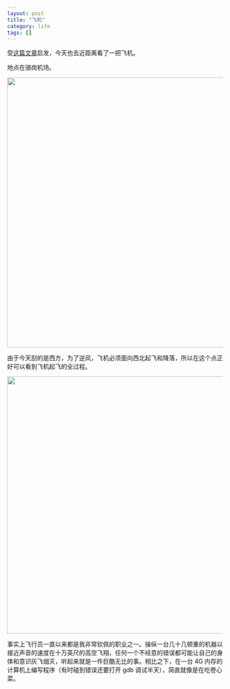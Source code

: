 ```yaml
---
layout: post
title: "飞机"
category: life
tags: []
---
```



受[这篇文章](http://home.wangjianshuo.com/cn/20120827_cc-8.htm)启发，今天也去近距离看了一把飞机。


地点在骆岗机场。


<img src="http://ww3.sinaimg.cn/mw690/534218ffjw1dyrc5mop2ej.jpg" width="630px">


由于今天刮的是西方，为了逆风，飞机必须面向西北起飞和降落，所以在这个点正好可以看到飞机起飞的全过程。


<img src="http://ww3.sinaimg.cn/large/534218ffjw1dyrajvav8ej.jpg" width="600px">


事实上飞行员一直以来都是我非常钦佩的职业之一。操纵一台几十几顿重的机器以接近声音的速度在十万英尺的高空飞翔，任何一个不经意的错误都可能让自己的身体和意识灰飞烟灭，听起来就是一件巨酷无比的事。相比之下，在一台 4G 内存的计算机上编写程序（有时碰到错误还要打开 gdb 调试半天），简直就像是在吃卷心菜。



